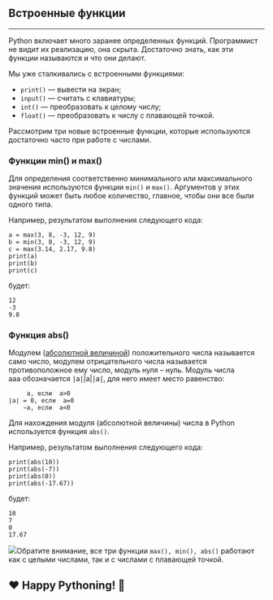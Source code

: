 ## Встроенные функции
------------------

Python включает много заранее определенных функций. Программист не видит их реализацию, она скрыта. Достаточно знать, как эти функции называются и что они делают.

Мы уже сталкивались с встроенными функциями:

*   `print()` — вывести на экран;
*   `input()` — считать с клавиатуры;
*   `int()` — преобразовать к целому числу;
*   `float()` — преобразовать к числу с плавающей точкой.

Рассмотрим три новые встроенные функции, которые используются достаточно часто при работе с числами.

### Функции min() и max()

Для определения соответственно минимального или максимального значения используются функции `min()` и `max()`. Аргументов у этих функций может быть любое количество, главное, чтобы они все были одного типа.

Например, результатом выполнения следующего кода:

    a = max(3, 8, -3, 12, 9)
    b = min(3, 8, -3, 12, 9)
    c = max(3.14, 2.17, 9.8)
    print(a)
    print(b)
    print(c)

будет:

    12
    -3
    9.8

### Функция abs()

Модулем ([абсолютной величиной](https://ru.wikipedia.org/wiki/%D0%90%D0%B1%D1%81%D0%BE%D0%BB%D1%8E%D1%82%D0%BD%D0%B0%D1%8F_%D0%B2%D0%B5%D0%BB%D0%B8%D1%87%D0%B8%D0%BD%D0%B0)) положительного числа называется само число, модулем отрицательного числа называется противоположное ему число, модуль нуля – нуль. Модуль числа aaa обозначается ∣a∣|a|∣a∣, для него имеет место равенство:
```
     a, если  a>0  
∣a∣ = 0, если  a=0  
​    −a, если  a<0  
```

Для нахождения модуля (абсолютной величины) числа в Python используется функция `abs()`.

Например, результатом выполнения следующего кода:

    print(abs(10))
    print(abs(-7))
    print(abs(0))
    print(abs(-17.67))

будет:

    10
    7
    0
    17.67

![](https://ucarecdn.com/2ecf8b5a-f50e-4f03-839a-fd82abb53a4a/)Обратите внимание, все три функции `max(), min(), abs()` работают как с целыми числами, так и с числами с плавающей точкой.

❤️ Happy Pythoning! 🐍
----------------------